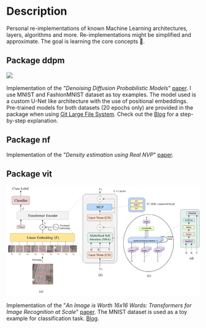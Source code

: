 # Description
Personal re-implementations of known Machine Learning architectures, layers, algorithms and more.
Re-implementations might be simplified and approximate. The goal is learning the core concepts 🙂.

## Package ddpm
<img src="./ddpm/both.gif" />

Implementation of the "_Denoising Diffusion Probabilistic Models_" [paper](https://arxiv.org/abs/2006.11239).
I use MNIST and FashionMNIST dataset as toy examples. The model used is a custom U-Net like architecture with the use of positional embeddings.
Pre-trained models for both datasets (20 epochs only) are provided in the package when using [Git Large File System](https://git-lfs.github.com/).
Check out the [Blog](https://medium.com/mlearning-ai/enerating-images-with-ddpms-a-pytorch-implementation-cef5a2ba8cb1) for a step-by-step explanation.

## Package nf

Implementation of the "_Density estimation using Real NVP_" [paper](https://arxiv.org/abs/1605.08803).



## Package vit
<img src="./vit/architecture.png" />

Implementation of the "_An Image is Worth 16x16 Words: Transformers for Image Recognition at Scale_" [paper](https://openreview.net/forum?id=YicbFdNTTy).
The MNIST dataset is used as a toy example for classification task. [Blog](https://medium.com/mlearning-ai/vision-transformers-from-scratch-pytorch-a-step-by-step-guide-96c3313c2e0c). 
